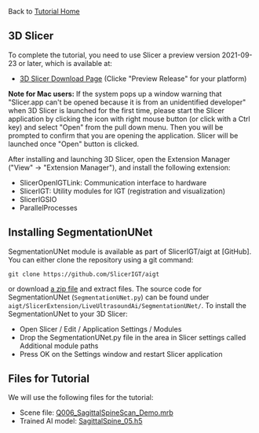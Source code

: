 Back to [Tutorial Home](https://rosmed.github.io/)

3D Slicer
---------

To complete the tutorial, you need to use Slicer a preview version 2021-09-23 or later, which is available at:

- [3D Slicer Download Page](https://download.slicer.org) (Clicke "Preview Release" for your platform)

**Note for Mac users:** If the system pops up a window warning that "Slicer.app can't be opened because it is from an unidentified developer" when 3D Slicer is launched for the first time, please start the Slicer application by clicking the icon with right mouse button (or click with a Ctrl key) and select "Open" from the pull down menu. Then you will be prompted to confirm that you are opening the application. Slicer will be launched once "Open" button is clicked.

After installing and launching 3D Slicer, open the Extension Manager ("View" -> "Extension Manager"), and install the following extension:

- SlicerOpenIGTLink: Communication interface to hardware
- SlicerIGT: Utility modules for IGT (registration and visualization)
- SlicerIGSIO
- ParallelProcesses


Installing SegmentationUNet
---------------------------

SegmentationUNet module is available as part of SlicerIGT/aigt at [GitHub]. You can either clone the repository using a git command:
~~~~
git clone https://github.com/SlicerIGT/aigt
~~~~
or download [a zip file](https://github.com/SlicerIGT/aigt/archive/refs/heads/master.zip) and extract files. The source code for SegmentationUNet (`SegmentationUNet.py`) can be found under `aigt/SlicerExtension/LiveUltrasoundAi/SegmentationUNet/`. To install the SegmentationUNet to your 3D Slicer:

- Open Slicer / Edit / Application Settings / Modules
- Drop the SegmentationUNet.py file in the area in Slicer settings called Additional module paths
- Press OK on the Settings window and restart Slicer application



Files for Tutorial
------------------

We will use the following files for the tutorial:
- Scene file: [Q006_SagittalSpineScan_Demo.mrb](https://1drv.ms/u/s!AhiABcbe1DByhKVbAdzf_qwwhPdbTw?e=DY0l0y)
- Trained AI model: [SagittalSpine_05.h5 ](https://1drv.ms/u/s!AhiABcbe1DByhKVRv4S0PaaxXTiz8w?e=Rk3csS)








